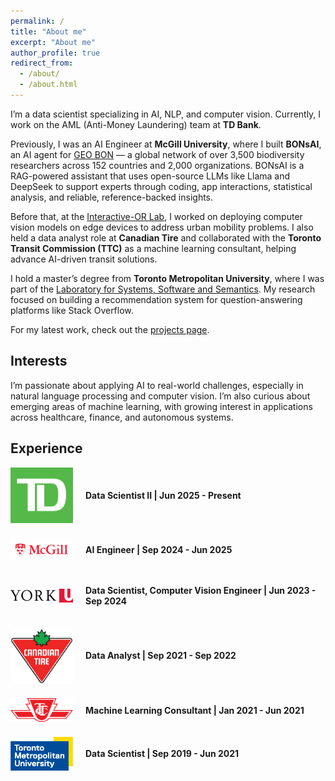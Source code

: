 ```yaml
---
permalink: /
title: "About me"
excerpt: "About me"
author_profile: true
redirect_from: 
  - /about/
  - /about.html
---
```


I’m a data scientist specializing in AI, NLP, and computer vision. Currently, I work on the AML (Anti-Money Laundering) team at **TD Bank**.

Previously, I was an AI Engineer at **McGill University**, where I built **BONsAI**, an AI agent for <a href="https://geobon.org/" target="_blank">GEO BON</a> — a global network of over 3,500 biodiversity researchers across 152 countries and 2,000 organizations. BONsAI is a RAG-powered assistant that uses open-source LLMs like Llama and DeepSeek to support experts through coding, app interactions, statistical analysis, and reliable, reference-backed insights.

Before that, at the <a href="https://interactive-or.com/" target="_blank">Interactive-OR Lab</a>, I worked on deploying computer vision models on edge devices to address urban mobility problems. I also held a data analyst role at **Canadian Tire** and collaborated with the **Toronto Transit Commission (TTC)** as a machine learning consultant, helping advance AI-driven transit solutions.

I hold a master’s degree from **Toronto Metropolitan University**, where I was part of the <a href="https://ls3.rnet.torontomu.ca/" target="_blank">Laboratory for Systems, Software and Semantics</a>. My research focused on building a recommendation system for question-answering platforms like Stack Overflow.

For my latest work, check out the [projects page](projects).
 

## Interests  
I’m passionate about applying AI to real-world challenges, especially in natural language processing and computer vision. I’m also curious about emerging areas of machine learning, with growing interest in applications across healthcare, finance, and autonomous systems. 


## Experience

<style>
.experience-container {
  display: flex;
  align-items: center;
  margin-bottom: 20px; /* Adjust margin as needed */
}

.company-logo {
  max-width: 100px; /* Adjust the maximum width of the logo */
  margin-right: 20px; /* Adjust spacing between logo and text */
}

.experience-info {
  flex: 1;
}
</style>

<!-- TD -->
<div class="experience-container">
  <img src="/images/TD_logo.png" alt="TD Logo" class="company-logo">
  <div class="experience-info">
    <p><strong>Data Scientist II | Jun 2025 - Present</strong></p>
  </div>
</div>

<!-- McGill -->
<div class="experience-container">
  <img src="/images/McGill_logo.png" alt="McGill Logo" class="company-logo">
  <div class="experience-info">
    <p><strong>AI Engineer | Sep 2024 - Jun 2025</strong></p>
  </div>
</div>

<!-- YorkU -->
<div class="experience-container">
  <img src="/images/YorkU_logo.png" alt="YorkU Logo" class="company-logo">
  <div class="experience-info">
    <p><strong>Data Scientist, Computer Vision Engineer | Jun 2023 - Sep 2024</strong></p>
  </div>
</div>

<!-- Canadian Tire -->
<div class="experience-container">
  <img src="/images/Canadian_Tire_logo.png" alt="Canadian Tire Logo" class="company-logo">
  <div class="experience-info">
    <p><strong>Data Analyst | Sep 2021 - Sep 2022</strong></p>
  </div>
</div>

<!-- TTC -->
<div class="experience-container">
  <img src="/images/TTC_logo.png" alt="TTC Logo" class="company-logo">
  <div class="experience-info">
    <p><strong>Machine Learning Consultant | Jan 2021 - Jun 2021</strong></p>
  </div>
</div>

<!-- TMU -->
<div class="experience-container">
  <img src="/images/TMU_logo.png" alt="TMU Logo" class="company-logo">
  <div class="experience-info">
    <p><strong>Data Scientist | Sep 2019 - Jun 2021</strong></p>
  </div>
</div>







